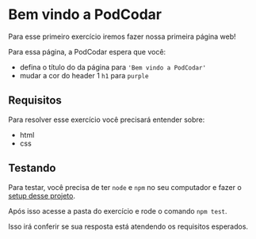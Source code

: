 # Bem vindo a PodCodar

Para esse primeiro exercício iremos fazer nossa primeira página web!

Para essa página, a PodCodar espera que você:

- defina o título do da página para `'Bem vindo a PodCodar'`
- mudar a cor do header 1 `h1` para `purple`

## Requisitos

Para resolver esse exercício você precisará entender sobre:

- html
- css

## Testando

Para testar, você precisa de ter `node` e `npm` no seu computador e fazer o [setup desse projeto](https://github.com/podcodar/exercises/tree/fea/add-001#Setup).

Após isso acesse a pasta do exercício e rode o comando `npm test`.

Isso irá conferir se sua resposta está atendendo os requisitos esperados.
